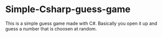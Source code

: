 # Simple-Csharp-guess-game
This is a simple guess game made with C#. Basically you open it up and guess a number that is choosen at random.
